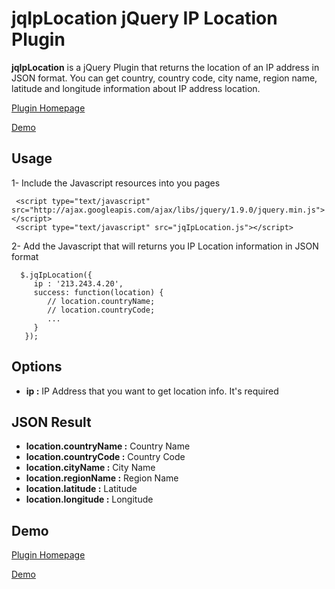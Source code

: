 jqIpLocation  jQuery IP Location Plugin
============

**jqIpLocation** is a jQuery Plugin that returns the location of an IP address in JSON format. You can get country, country code, city name, region name, latitude and longitude information about IP address location.

[Plugin Homepage](http://jquery-plugins.net/jqIpLocation/jqIpLocation.html)

[Demo](http://jquery-plugins.net/jqIpLocation/jqIpLocation_demo.html)


## Usage
1- Include the Javascript resources into you pages <head>

     <script type="text/javascript" src="http://ajax.googleapis.com/ajax/libs/jquery/1.9.0/jquery.min.js"></script>
     <script type="text/javascript" src="jqIpLocation.js"></script>

2- Add the Javascript that will returns you IP Location information in JSON format

      $.jqIpLocation({
         ip : '213.243.4.20',
         success: function(location) {	          
            // location.countryName;
            // location.countryCode;
            ...
         }
       });
    

## Options

- **ip :**
  IP Address that you want to get location info. It's required


## JSON Result

- **location.countryName :**
  Country Name
- **location.countryCode :**
  Country Code
- **location.cityName :**
  City Name
- **location.regionName :**
  Region Name
- **location.latitude :**
  Latitude
- **location.longitude :**
  Longitude


## Demo

[Plugin Homepage](http://jquery-plugins.net/jqIpLocation/jqIpLocation.html)

[Demo](http://jquery-plugins.net/jqIpLocation/jqIpLocation_demo.html)
